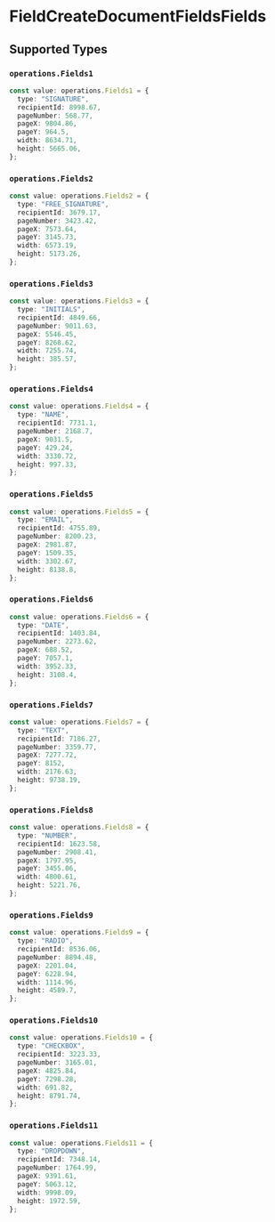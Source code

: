 # FieldCreateDocumentFieldsFields


## Supported Types

### `operations.Fields1`

```typescript
const value: operations.Fields1 = {
  type: "SIGNATURE",
  recipientId: 8998.67,
  pageNumber: 568.77,
  pageX: 9804.86,
  pageY: 964.5,
  width: 8634.71,
  height: 5665.06,
};
```

### `operations.Fields2`

```typescript
const value: operations.Fields2 = {
  type: "FREE_SIGNATURE",
  recipientId: 3679.17,
  pageNumber: 3423.42,
  pageX: 7573.64,
  pageY: 3145.73,
  width: 6573.19,
  height: 5173.26,
};
```

### `operations.Fields3`

```typescript
const value: operations.Fields3 = {
  type: "INITIALS",
  recipientId: 4849.66,
  pageNumber: 9011.63,
  pageX: 5546.45,
  pageY: 8268.62,
  width: 7255.74,
  height: 385.57,
};
```

### `operations.Fields4`

```typescript
const value: operations.Fields4 = {
  type: "NAME",
  recipientId: 7731.1,
  pageNumber: 2168.7,
  pageX: 9031.5,
  pageY: 429.24,
  width: 3330.72,
  height: 997.33,
};
```

### `operations.Fields5`

```typescript
const value: operations.Fields5 = {
  type: "EMAIL",
  recipientId: 4755.89,
  pageNumber: 8200.23,
  pageX: 2981.87,
  pageY: 1509.35,
  width: 3302.67,
  height: 8138.8,
};
```

### `operations.Fields6`

```typescript
const value: operations.Fields6 = {
  type: "DATE",
  recipientId: 1403.84,
  pageNumber: 2273.62,
  pageX: 688.52,
  pageY: 7057.1,
  width: 3952.33,
  height: 3108.4,
};
```

### `operations.Fields7`

```typescript
const value: operations.Fields7 = {
  type: "TEXT",
  recipientId: 7186.27,
  pageNumber: 3359.77,
  pageX: 7277.72,
  pageY: 8152,
  width: 2176.63,
  height: 9738.19,
};
```

### `operations.Fields8`

```typescript
const value: operations.Fields8 = {
  type: "NUMBER",
  recipientId: 1623.58,
  pageNumber: 2908.41,
  pageX: 1797.95,
  pageY: 3455.06,
  width: 4800.61,
  height: 5221.76,
};
```

### `operations.Fields9`

```typescript
const value: operations.Fields9 = {
  type: "RADIO",
  recipientId: 8536.06,
  pageNumber: 8894.48,
  pageX: 2201.04,
  pageY: 6228.94,
  width: 1114.96,
  height: 4589.7,
};
```

### `operations.Fields10`

```typescript
const value: operations.Fields10 = {
  type: "CHECKBOX",
  recipientId: 3223.33,
  pageNumber: 3165.01,
  pageX: 4825.84,
  pageY: 7298.28,
  width: 691.82,
  height: 8791.74,
};
```

### `operations.Fields11`

```typescript
const value: operations.Fields11 = {
  type: "DROPDOWN",
  recipientId: 7348.14,
  pageNumber: 1764.99,
  pageX: 9391.61,
  pageY: 5063.12,
  width: 9998.09,
  height: 1972.59,
};
```


